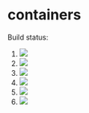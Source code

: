 # containers

Build status:

1. [![](https://github.com/DestrosCMC/not_containers/workflows/tests-Heap/badge.svg)](https://github.com/DestrosCMC/not_containers/actions?query=workflow%3Atests-Heap)
1. [![](https://github.com/DestrosCMC/not_containers/workflows/tests-AVLTree/badge.svg)](https://github.com/DestrosCMC/not_containers/actions?query=workflow%3Atests-AVLTree)
1. [![](https://github.com/DestrosCMC/not_containers/workflows/tests-BinaryTree/badge.svg)](https://github.com/DestrosCMC/not_containers/actions?query=workflow%3Atests-BinaryTree)
1. [![](https://github.com/DestrosCMC/not_containers/workflows/tests-BST/badge.svg)](https://github.com/DestrosCMC/not_containers/actions?query=workflow%3Atests-BST)
1. [![](https://github.com/DestrosCMC/not_containers/workflows/tests-fibonacci/badge.svg)](https://github.com/DestrosCMC/not_containers/actions?query=workflow%3Atests-fibonacci)
1. [![](https://github.com/DestrosCMC/not_containers/workflows/tests-range/badge.svg)](https://github.com/DestrosCMC/not_containers/actions?query=workflow%3Atests-range)
